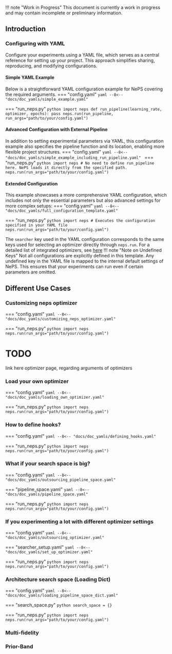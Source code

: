 !!! note "Work in Progress"
    This document is currently a work in progress and may contain incomplete or preliminary information.

## Introduction
### Configuring with YAML
Configure your experiments using a YAML file, which serves as a central reference for setting up your project.
This approach simplifies sharing, reproducing, and modifying configurations.
#### Simple YAML Example
Below is a straightforward YAML configuration example for NePS covering the required arguments.
=== "config.yaml"
    ```yaml
    --8<-- "docs/doc_yamls/simple_example.yaml"
    ```

=== "run_neps.py"
    ```python
    import neps
    def run_pipeline(learning_rate, optimizer, epochs):
        pass
    neps.run(run_pipeline, run_args="path/to/your/config.yaml")
    ```


#### Advanced Configuration with External Pipeline
In addition to setting experimental parameters via YAML, this configuration example also specifies the pipeline function
and its location, enabling more flexible project structures.
=== "config.yaml"
    ```yaml
    --8<-- "docs/doc_yamls/simple_example_including_run_pipeline.yaml"
    ```
=== "run_neps.py"
    ```python
    import neps
    # No need to define run_pipeline here. NePS loads it directly from the specified path.
    neps.run(run_args="path/to/your/config.yaml")
    ```

#### Extended Configuration
This example showcases a more comprehensive YAML configuration, which includes not only the essential parameters
but also advanced settings for more complex setups:
=== "config.yaml"
    ```yaml
    --8<-- "docs/doc_yamls/full_configuration_template.yaml"
    ```

=== "run_neps.py"
    ```python
    import neps
    # Executes the configuration specified in your YAML file
    neps.run(run_args="path/to/your/config.yaml")
    ```

The `searcher` key used in the YAML configuration corresponds to the same keys used for selecting an optimizer directly
through `neps.run`. For a detailed list of integrated optimizers, see [here](optimizers.md#list-available-searchers)
!!! note "Note on Undefined Keys"
    Not all configurations are explicitly defined in this template. Any undefined key in the YAML file is mapped to
    the internal default settings of NePS. This ensures that your experiments can run even if certain parameters are
    omitted.

## Different Use Cases
### Customizing neps optimizer
=== "config.yaml"
    ```yaml
        --8<-- "docs/doc_yamls/customizing_neps_optimizer.yaml"
    ```

=== "run_neps.py"
    ```python
    import neps
    neps.run(run_args="path/to/your/config.yaml")
    ```

# TODO
link here optimizer page, regarding arguments of optimizers


### Load your own optimizer
=== "config.yaml"
    ```yaml
        --8<-- "docs/doc_yamls/loading_own_optimizer.yaml"
    ```

=== "run_neps.py"
    ```python
    import neps
    neps.run(run_args="path/to/your/config.yaml")
    ```

### How to define hooks?
=== "config.yaml"
    ```yaml
        --8<-- "docs/doc_yamls/defining_hooks.yaml"
    ```

=== "run_neps.py"
    ```python
    import neps
    neps.run(run_args="path/to/your/config.yaml")
    ```

### What if your search space is big?
=== "config.yaml"
    ```yaml
        --8<-- "docs/doc_yamls/outsourcing_pipeline_space.yaml"
    ```

=== "pipeline_space.yaml"
    ```yaml
    --8<-- "docs/doc_yamls/pipeline_space.yaml"
    ```

=== "run_neps.py"
    ```python
    import neps
    neps.run(run_args="path/to/your/config.yaml")
    ```

### If you experimenting a lot with different optimizer settings
=== "config.yaml"
    ```yaml
        --8<-- "docs/doc_yamls/outsourcing_optimizer.yaml"
    ```

=== "searcher_setup.yaml"
    ```yaml
    --8<-- "docs/doc_yamls/set_up_optimizer.yaml"
    ```

=== "run_neps.py"
    ```python
    import neps
    neps.run(run_args="path/to/your/config.yaml")
    ```

### Architecture search space (Loading Dict)
=== "config.yaml"
    ```yaml
        --8<-- "docs/doc_yamls/loading_pipeline_space_dict.yaml"
    ```

=== "search_space.py"
    ```python
    search_space = {}
    ```

=== "run_neps.py"
    ```python
    import neps
    neps.run(run_args="path/to/your/config.yaml")
    ```

### Multi-fidelity

### Prior-Band


